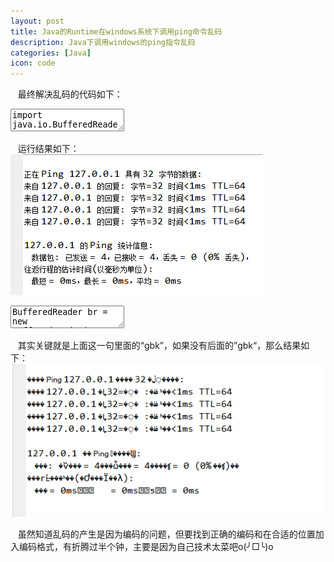 ```yaml
---
layout: post
title: Java的Runtime在windows系统下调用ping命令乱码 
description: Java下调用windows的ping指令乱码
categories: [Java]
icon: code
---
```

&nbsp;&nbsp; 最终解决乱码的代码如下：    

<div class="article_content">
<textarea name="code" class="java" >
import java.io.BufferedReader;
import java.io.IOException;
import java.io.InputStreamReader;
 
public class TestRuntimeExec {
	public static void main(String[] args) {
		Runtime r = Runtime.getRuntime();
		Process p;
		try {
			p = r.exec("ping 127.0.0.1");
			BufferedReader br = new BufferedReader(new InputStreamReader(p.getInputStream(), "gbk"));
			String inline;
			while ((inline = br.readLine()) != null) {
				String string = new String(inline.getBytes());
				System.out.println(string);
			}
			br.close();
		} catch (IOException e) {
			e.printStackTrace();
		}
	}
}
</textarea>
</div>

&nbsp;&nbsp; 运行结果如下：
<img src="/images/20141207/java-runtime-encode01.png" alt="runtime乱码效果图"/>

<div class="article_content">
<textarea name="code" class="java" >
BufferedReader br = new BufferedReader(new InputStreamReader(p.getInputStream(), "gbk"));
</textarea>
</div>

&nbsp;&nbsp; 其实关键就是上面这一句里面的“gbk”，如果没有后面的”gbk“，那么结果如下：
<img src="/images/20141207/java-runtime-encode02.png" alt="runtime乱码效果图"/>

&nbsp;&nbsp;    虽然知道乱码的产生是因为编码的问题，但要找到正确的编码和在合适的位置加入编码格式，有折腾过半个钟，主要是因为自己技术太菜吧o(╯□╰)o
